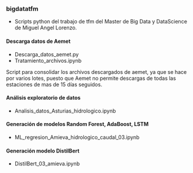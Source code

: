### bigdatatfm
* Scripts python del trabajo de tfm del Master de Big Data y DataScience de Miguel Angel Lorenzo. 

#### Descarga datos de Aemet
* Descarga_datos_aemet.py
* Tratamiento_archivos.ipynb

Script para consolidar los archivos descargados de aemet, ya que se hace por varios lotes, puesto que Aemet no permite descargas de todas las estaciones de mas de 15 días seguidos. 

#### Análisis exploratorio de datos
* Analisis_datos_Asturias_hidrologico.ipynb

#### Generación de modelos Random Forest, AdaBoost, LSTM
* ML_regresion_Amieva_hidrologico_caudal_03.ipynb

#### Generación modelo DistilBert
* DistilBert_03_amieva.ipynb
